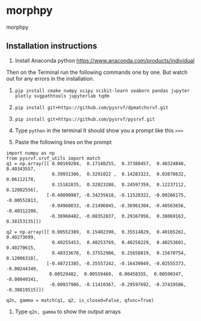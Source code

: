 # morphpy
morphpy


## Installation instructions

1. Install Anaconda python
https://www.anaconda.com/products/individual

Then on the Terminal run the following commands one by one. But watch out for any errors in the installation.
1. `pip install cmake numpy scipy scikit-learn seaborn pandas jupyter plotly svgpathtools jupyterlab tqdm`

1. `pip install git+https://github.com/pysrvf/dpmatchsrvf.git`

1. `pip install git+https://github.com/pysrvf/pysrvf.git`

1. Type `python` in the terminal
It should show you a prompt like this 
``>>> ``

1. Paste the following lines on the prompt

```
import numpy as np
from pysrvf.srvf_utils import match
q1 = np.array([[ 0.00169204,  0.17140255,  0.37388457,  0.40324848,  0.40343557,
                 0.39931306,  0.3291022 ,  0.14283323,  0.03878632,  0.06112178,
                 0.15182835,  0.32823288,  0.24597359,  0.12237112,  0.12082556],
               [-0.40890987, -0.34235618, -0.11528322, -0.00266175, -0.00552813,
                -0.04960033, -0.21496045, -0.36961304, -0.40563656, -0.40312208,
                -0.36960482, -0.08352837,  0.29167956,  0.38069163,  0.38153135]])

q2 = np.array([[ 0.00552389,  0.15402398,  0.35514829,  0.40165261,  0.40273699,
                 0.40255453,  0.40253769,  0.40258229,  0.40253601,  0.40270615,
                 0.40333676,  0.37552986,  0.25658819,  0.15670754,  0.12006318],
               [-0.40721385, -0.35557242, -0.16439049, -0.02555373, -0.00244349,
                0.00529482,  0.00559469,  0.00458355,  0.00590347, -0.00049341,
                -0.00937906, -0.11410367, -0.29597692, -0.37419586, -0.38819515]])

q2n, gamma = match(q1, q2, is_closed=False, qfunc=True)
```

1. Type `q2n, gamma` to show the output arrays

